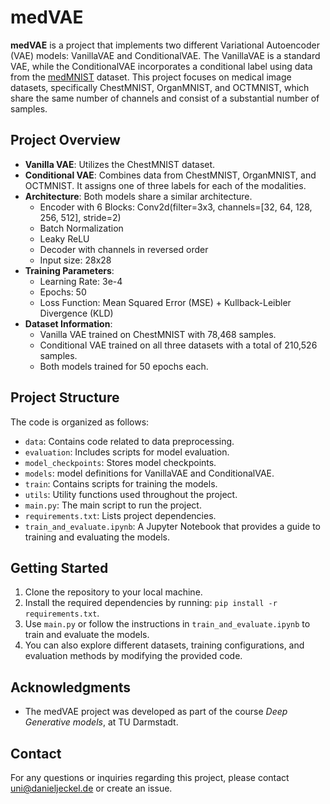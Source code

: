 # medVAE

**medVAE** is a project that implements two different Variational Autoencoder (VAE) models: VanillaVAE and ConditionalVAE. The VanillaVAE is a standard VAE, while the ConditionalVAE incorporates a conditional label using data from the [medMNIST](https://medmnist.com/) dataset. This project focuses on medical image datasets, specifically ChestMNIST, OrganMNIST, and OCTMNIST, which share the same number of channels and consist of a substantial number of samples.

## Project Overview
- **Vanilla VAE**: Utilizes the ChestMNIST dataset.
- **Conditional VAE**: Combines data from ChestMNIST, OrganMNIST, and OCTMNIST. It assigns one of three labels for each of the modalities.
- **Architecture**: Both models share a similar architecture.
  - Encoder with 6 Blocks: Conv2d(filter=3x3, channels=[32, 64, 128, 256, 512], stride=2)
  - Batch Normalization
  - Leaky ReLU
  - Decoder with channels in reversed order
  - Input size: 28x28
- **Training Parameters**:
  - Learning Rate: 3e-4
  - Epochs: 50
  - Loss Function: Mean Squared Error (MSE) + Kullback-Leibler Divergence (KLD)
- **Dataset Information**:
  - Vanilla VAE trained on ChestMNIST with 78,468 samples.
  - Conditional VAE trained on all three datasets with a total of 210,526 samples.
  - Both models trained for 50 epochs each.

## Project Structure
The code is organized as follows:

- `data`: Contains code related to data preprocessing.
- `evaluation`: Includes scripts for model evaluation.
- `model_checkpoints`: Stores model checkpoints.
- `models`: model definitions for VanillaVAE and ConditionalVAE.
- `train`: Contains scripts for training the models.
- `utils`: Utility functions used throughout the project.
- `main.py`: The main script to run the project.
- `requirements.txt`: Lists project dependencies.
- `train_and_evaluate.ipynb`: A Jupyter Notebook that provides a guide to training and evaluating the models.

## Getting Started
1. Clone the repository to your local machine.
2. Install the required dependencies by running: `pip install -r requirements.txt`.
3. Use `main.py` or follow the instructions in `train_and_evaluate.ipynb` to train and evaluate the models.
4. You can also explore different datasets, training configurations, and evaluation methods by modifying the provided code.

## Acknowledgments
- The medVAE project was developed as part of the course *Deep Generative models*, at TU Darmstadt.

## Contact
For any questions or inquiries regarding this project, please contact uni@danieljeckel.de or create an issue.
